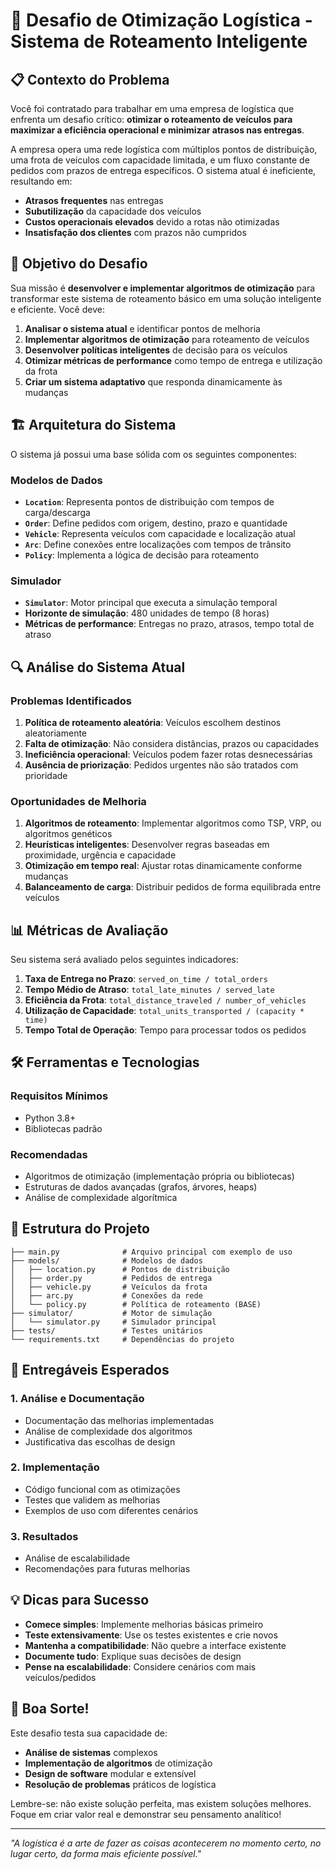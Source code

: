 # 🚚 Desafio de Otimização Logística - Sistema de Roteamento Inteligente

## 📋 Contexto do Problema

Você foi contratado para trabalhar em uma empresa de logística que enfrenta um desafio crítico: **otimizar o roteamento de veículos para maximizar a eficiência operacional e minimizar atrasos nas entregas**.

A empresa opera uma rede logística com múltiplos pontos de distribuição, uma frota de veículos com capacidade limitada, e um fluxo constante de pedidos com prazos de entrega específicos. O sistema atual é ineficiente, resultando em:

- **Atrasos frequentes** nas entregas
- **Subutilização** da capacidade dos veículos
- **Custos operacionais elevados** devido a rotas não otimizadas
- **Insatisfação dos clientes** com prazos não cumpridos

## 🎯 Objetivo do Desafio

Sua missão é **desenvolver e implementar algoritmos de otimização** para transformar este sistema de roteamento básico em uma solução inteligente e eficiente. Você deve:

1. **Analisar o sistema atual** e identificar pontos de melhoria
2. **Implementar algoritmos de otimização** para roteamento de veículos
3. **Desenvolver políticas inteligentes** de decisão para os veículos
4. **Otimizar métricas de performance** como tempo de entrega e utilização da frota
5. **Criar um sistema adaptativo** que responda dinamicamente às mudanças

## 🏗️ Arquitetura do Sistema

O sistema já possui uma base sólida com os seguintes componentes:

### **Modelos de Dados**
- **`Location`**: Representa pontos de distribuição com tempos de carga/descarga
- **`Order`**: Define pedidos com origem, destino, prazo e quantidade
- **`Vehicle`**: Representa veículos com capacidade e localização atual
- **`Arc`**: Define conexões entre localizações com tempos de trânsito
- **`Policy`**: Implementa a lógica de decisão para roteamento

### **Simulador**
- **`Simulator`**: Motor principal que executa a simulação temporal
- **Horizonte de simulação**: 480 unidades de tempo (8 horas)
- **Métricas de performance**: Entregas no prazo, atrasos, tempo total de atraso

## 🔍 Análise do Sistema Atual

### **Problemas Identificados**
1. **Política de roteamento aleatória**: Veículos escolhem destinos aleatoriamente
2. **Falta de otimização**: Não considera distâncias, prazos ou capacidades
3. **Ineficiência operacional**: Veículos podem fazer rotas desnecessárias
4. **Ausência de priorização**: Pedidos urgentes não são tratados com prioridade

### **Oportunidades de Melhoria**
1. **Algoritmos de roteamento**: Implementar algoritmos como TSP, VRP, ou algoritmos genéticos
2. **Heurísticas inteligentes**: Desenvolver regras baseadas em proximidade, urgência e capacidade
3. **Otimização em tempo real**: Ajustar rotas dinamicamente conforme mudanças
4. **Balanceamento de carga**: Distribuir pedidos de forma equilibrada entre veículos

## 📊 Métricas de Avaliação

Seu sistema será avaliado pelos seguintes indicadores:

1. **Taxa de Entrega no Prazo**: `served_on_time / total_orders`
2. **Tempo Médio de Atraso**: `total_late_minutes / served_late`
3. **Eficiência da Frota**: `total_distance_traveled / number_of_vehicles`
4. **Utilização de Capacidade**: `total_units_transported / (capacity * time)`
5. **Tempo Total de Operação**: Tempo para processar todos os pedidos

## 🛠️ Ferramentas e Tecnologias

### **Requisitos Mínimos**
- Python 3.8+
- Bibliotecas padrão

### **Recomendadas**
- Algoritmos de otimização (implementação própria ou bibliotecas)
- Estruturas de dados avançadas (grafos, árvores, heaps)
- Análise de complexidade algorítmica

## 📁 Estrutura do Projeto

```
├── main.py              # Arquivo principal com exemplo de uso
├── models/              # Modelos de dados
│   ├── location.py      # Pontos de distribuição
│   ├── order.py         # Pedidos de entrega
│   ├── vehicle.py       # Veículos da frota
│   ├── arc.py           # Conexões da rede
│   └── policy.py        # Política de roteamento (BASE)
├── simulator/           # Motor de simulação
│   └── simulator.py     # Simulador principal
├── tests/               # Testes unitários
└── requirements.txt     # Dependências do projeto
```

## 🎯 Entregáveis Esperados

### **1. Análise e Documentação**
- Documentação das melhorias implementadas
- Análise de complexidade dos algoritmos
- Justificativa das escolhas de design

### **2. Implementação**
- Código funcional com as otimizações
- Testes que validem as melhorias
- Exemplos de uso com diferentes cenários

### **3. Resultados**
- Análise de escalabilidade
- Recomendações para futuras melhorias

## 💡 Dicas para Sucesso

- **Comece simples**: Implemente melhorias básicas primeiro
- **Teste extensivamente**: Use os testes existentes e crie novos
- **Mantenha a compatibilidade**: Não quebre a interface existente
- **Documente tudo**: Explique suas decisões de design
- **Pense na escalabilidade**: Considere cenários com mais veículos/pedidos

## 🎉 Boa Sorte!

Este desafio testa sua capacidade de:
- **Análise de sistemas** complexos
- **Implementação de algoritmos** de otimização
- **Design de software** modular e extensível
- **Resolução de problemas** práticos de logística

Lembre-se: não existe solução perfeita, mas existem soluções melhores. Foque em criar valor real e demonstrar seu pensamento analítico!

---

*"A logística é a arte de fazer as coisas acontecerem no momento certo, no lugar certo, da forma mais eficiente possível."* 